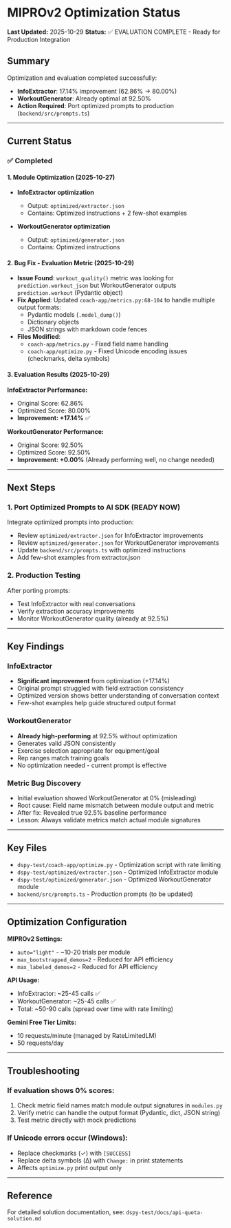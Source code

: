 # MIPROv2 Optimization Status

**Last Updated:** 2025-10-29
**Status:** ✅ EVALUATION COMPLETE - Ready for Production Integration

## Summary

Optimization and evaluation completed successfully:
- **InfoExtractor**: 17.14% improvement (62.86% → 80.00%)
- **WorkoutGenerator**: Already optimal at 92.50%
- **Action Required**: Port optimized prompts to production (`backend/src/prompts.ts`)

---

## Current Status

### ✅ Completed

#### 1. Module Optimization (2025-10-27)
- **InfoExtractor optimization**
  - Output: `optimized/extractor.json`
  - Contains: Optimized instructions + 2 few-shot examples

- **WorkoutGenerator optimization**
  - Output: `optimized/generator.json`
  - Contains: Optimized instructions

#### 2. Bug Fix - Evaluation Metric (2025-10-29)
- **Issue Found**: `workout_quality()` metric was looking for `prediction.workout_json` but WorkoutGenerator outputs `prediction.workout` (Pydantic object)
- **Fix Applied**: Updated `coach-app/metrics.py:68-104` to handle multiple output formats:
  - Pydantic models (`.model_dump()`)
  - Dictionary objects
  - JSON strings with markdown code fences
- **Files Modified**:
  - `coach-app/metrics.py` - Fixed field name handling
  - `coach-app/optimize.py` - Fixed Unicode encoding issues (checkmarks, delta symbols)

#### 3. Evaluation Results (2025-10-29)
**InfoExtractor Performance:**
- Original Score: 62.86%
- Optimized Score: 80.00%
- **Improvement: +17.14%** ✅

**WorkoutGenerator Performance:**
- Original Score: 92.50%
- Optimized Score: 92.50%
- **Improvement: +0.00%** (Already performing well, no change needed)

---

## Next Steps

### 1. Port Optimized Prompts to AI SDK (READY NOW)
Integrate optimized prompts into production:
- Review `optimized/extractor.json` for InfoExtractor improvements
- Review `optimized/generator.json` for WorkoutGenerator improvements
- Update `backend/src/prompts.ts` with optimized instructions
- Add few-shot examples from extractor.json

### 2. Production Testing
After porting prompts:
- Test InfoExtractor with real conversations
- Verify extraction accuracy improvements
- Monitor WorkoutGenerator quality (already at 92.5%)

---

## Key Findings

### InfoExtractor
- **Significant improvement** from optimization (+17.14%)
- Original prompt struggled with field extraction consistency
- Optimized version shows better understanding of conversation context
- Few-shot examples help guide structured output format

### WorkoutGenerator
- **Already high-performing** at 92.5% without optimization
- Generates valid JSON consistently
- Exercise selection appropriate for equipment/goal
- Rep ranges match training goals
- No optimization needed - current prompt is effective

### Metric Bug Discovery
- Initial evaluation showed WorkoutGenerator at 0% (misleading)
- Root cause: Field name mismatch between module output and metric
- After fix: Revealed true 92.5% baseline performance
- Lesson: Always validate metrics match actual module signatures

---

## Key Files

- `dspy-test/coach-app/optimize.py` - Optimization script with rate limiting
- `dspy-test/optimized/extractor.json` - Optimized InfoExtractor module
- `dspy-test/optimized/generator.json` - Optimized WorkoutGenerator module
- `backend/src/prompts.ts` - Production prompts (to be updated)

---

## Optimization Configuration

**MIPROv2 Settings:**
- `auto="light"` - ~10-20 trials per module
- `max_bootstrapped_demos=2` - Reduced for API efficiency
- `max_labeled_demos=2` - Reduced for API efficiency

**API Usage:**
- InfoExtractor: ~25-45 calls ✅
- WorkoutGenerator: ~25-45 calls ✅
- Total: ~50-90 calls (spread over time with rate limiting)

**Gemini Free Tier Limits:**
- 10 requests/minute (managed by RateLimitedLM)
- 50 requests/day

---

## Troubleshooting

### If evaluation shows 0% scores:
1. Check metric field names match module output signatures in `modules.py`
2. Verify metric can handle the output format (Pydantic, dict, JSON string)
3. Test metric directly with mock predictions

### If Unicode errors occur (Windows):
- Replace checkmarks (✓) with `[SUCCESS]`
- Replace delta symbols (Δ) with `Change:` in print statements
- Affects `optimize.py` print output only

---

## Reference

For detailed solution documentation, see: `dspy-test/docs/api-quota-solution.md`
